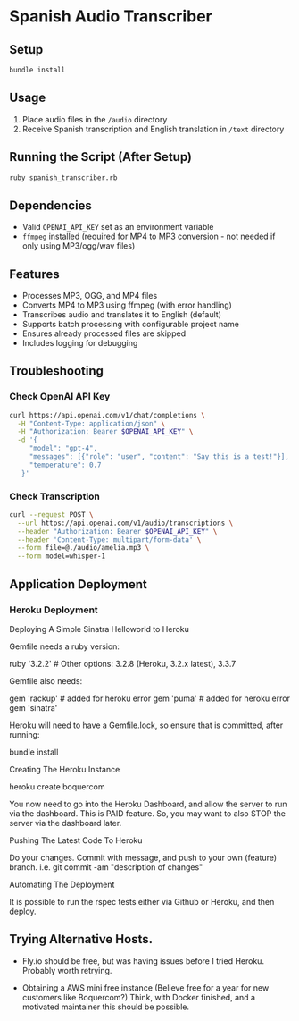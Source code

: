 # Spanish Audio Transcriber

## Setup
```bash
bundle install
```

## Usage
1. Place audio files in the `/audio` directory
2. Receive Spanish transcription and English translation in `/text` directory

## Running the Script (After Setup)
```bash
ruby spanish_transcriber.rb
```

## Dependencies
- Valid `OPENAI_API_KEY` set as an environment variable
- `ffmpeg` installed (required for MP4 to MP3 conversion - not needed if only using MP3/ogg/wav files)

## Features
- Processes MP3, OGG, and MP4 files
- Converts MP4 to MP3 using ffmpeg (with error handling)
- Transcribes audio and translates it to English (default)
- Supports batch processing with configurable project name
- Ensures already processed files are skipped
- Includes logging for debugging

## Troubleshooting

### Check OpenAI API Key
```bash
curl https://api.openai.com/v1/chat/completions \
  -H "Content-Type: application/json" \
  -H "Authorization: Bearer $OPENAI_API_KEY" \
  -d '{
     "model": "gpt-4",
     "messages": [{"role": "user", "content": "Say this is a test!"}],
     "temperature": 0.7
   }'
```

### Check Transcription
```bash
curl --request POST \
  --url https://api.openai.com/v1/audio/transcriptions \
  --header "Authorization: Bearer $OPENAI_API_KEY" \
  --header 'Content-Type: multipart/form-data' \
  --form file=@./audio/amelia.mp3 \
  --form model=whisper-1
```

## Application Deployment 

### Heroku Deployment

Deploying A Simple Sinatra Helloworld to Heroku

Gemfile needs a ruby version:

ruby '3.2.2' # Other options: 3.2.8 (Heroku, 3.2.x latest), 3.3.7

Gemfile also needs:

gem 'rackup' # added for heroku error
gem 'puma' # added for heroku error
gem 'sinatra'

Heroku will need to have a Gemfile.lock, so ensure that is committed, after running:

bundle install

Creating The Heroku Instance

heroku create boquercom

You now need to go into the Heroku Dashboard, and allow the server to run via the dashboard. This is PAID feature. So, you may want to also STOP the server via the dashboard later.

Pushing The Latest Code To Heroku

Do your changes. Commit with message, and push to your own (feature) branch. 
i.e. git commit -am "description of changes"

Automating The Deployment

It is possible to run the rspec tests either via Github or Heroku, and then deploy. 

## Trying Alternative Hosts.

- Fly.io should be free, but was having issues before I tried Heroku. Probably worth retrying.

- Obtaining a AWS mini free instance (Believe free for a year for new customers like Boquercom?) Think, with Docker finished, and a motivated maintainer this should be possible.

